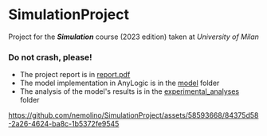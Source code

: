 # SimulationProject

Project for the ***Simulation*** course (2023 edition) taken at *University of Milan*

### Do not crash, please!

* The project report is in [report.pdf](https://github.com/nemolino/TrackPopularityPredictor/blob/main/report.pdf)
* The model implementation in AnyLogic is in the [model](https://github.com/nemolino/SimulationProject/tree/main/model) folder
* The analysis of the model's results is in the [experimental_analyses](https://github.com/nemolino/SimulationProject/tree/main/experimental_analyses) folder

https://github.com/nemolino/SimulationProject/assets/58593668/84375d58-2a26-4624-ba8c-1b5372fe9545
